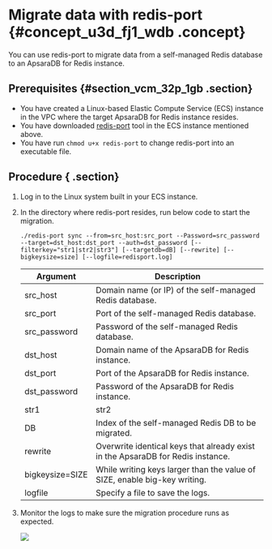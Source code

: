 # Migrate data with redis-port {#concept_u3d_fj1_wdb .concept}

You can use redis-port to migrate data from a self-managed Redis database to an ApsaraDB for Redis instance.

## Prerequisites {#section_vcm_32p_1gb .section}

-   You have created a Linux-based Elastic Compute Service \(ECS\) instance in the VPC where the target ApsaraDB for Redis instance resides.
-   You have downloaded [redis-port](http://docs-aliyun.cn-hangzhou.oss.aliyun-inc.com/assets/attach/85829/cn_zh/1533199526614/redis-port%282%29?spm=a2c4g.11186623.2.10.1b5447ceE6Wtwt) tool in the ECS instance mentioned above.
-   You have run `chmod u+x redis-port` to change redis-port into an executable file.

## Procedure { .section}

1.  Log in to the Linux system built in your ECS instance.
2.  In the directory where redis-port resides, run below code to start the migration.

    ```language-bourne
    ./redis-port sync --from=src_host:src_port --Password=src_password --target=dst_host:dst_port --auth=dst_password [--filterkey="str1|str2|str3"] [--targetdb=dB] [--rewrite] [--bigkeysize=size] [--logfile=redisport.log]
    ```

    |Argument|Description|
    |--------|-----------|
    |src\_host|Domain name \(or IP\) of the self-managed Redis database.|
    |src\_port|Port of the self-managed Redis database.|
    |src\_password|Password of the self-managed Redis database.|
    |dst\_host|Domain name of the ApsaraDB for Redis instance.|
    |dst\_port|Port of the ApsaraDB for Redis instance.|
    |dst\_password|Password of the ApsaraDB for Redis instance.|
    |str1|str2|str3|Filter keys with str1, str2, or str3.|
    |DB|Index of the self-managed Redis DB to be migrated.|
    |rewrite|Overwrite identical keys that already exist in the ApsaraDB for Redis instance.|
    |bigkeysize=SIZE|While writing keys larger than the value of SIZE, enable big-key writing.|
    |logfile|Specify a file to save the logs.|

3.  Monitor the logs to make sure the migration procedure runs as expected.

    ![](http://static-aliyun-doc.oss-cn-hangzhou.aliyuncs.com/assets/img/3157/15441534232803_en-US.png)


